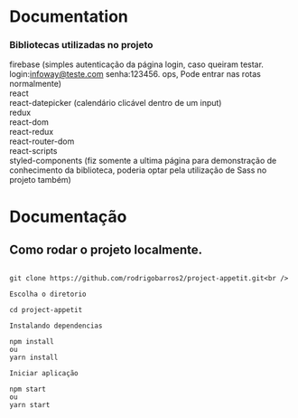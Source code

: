 # Documentation

### Bibliotecas utilizadas no projeto
firebase (simples autenticação da página login, caso queiram testar. login:infoway@teste.com senha:123456. ops, Pode entrar nas rotas normalmente)<br />
react <br />
react-datepicker (calendário clicável dentro de um input)<br />
redux<br />
react-dom<br />
react-redux <br />
react-router-dom<br />
react-scripts<br />
styled-components (fiz somente a ultima página para demonstração de conhecimento da biblioteca, poderia optar pela utilização de Sass no projeto também)

# Documentação
    
## Como rodar o projeto localmente.

```Clonando o repositório

git clone https://github.com/rodrigobarros2/project-appetit.git<br />

Escolha o diretorio

cd project-appetit

Instalando dependencias

npm install
ou
yarn install

Iniciar aplicação

npm start
ou
yarn start
```
